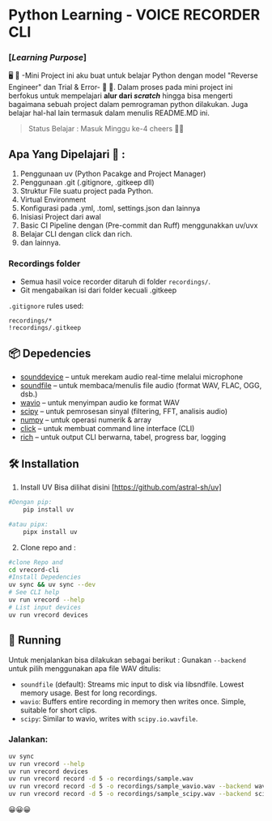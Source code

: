 # Python Learning - VOICE RECORDER CLI
### [*Learning Purpose*]
🖥️ 📖 -Mini Project ini aku buat untuk belajar Python dengan model "Reverse Engineer" dan Trial & Error- 🚀 🚀.
Dalam proses pada mini project ini berfokus untuk mempelajari **alur dari *scratch*** hingga bisa mengerti bagaimana sebuah project dalam pemrograman python dilakukan. Juga belajar hal-hal lain termasuk dalam menulis README.MD ini.


> Status Belajar : Masuk Minggu ke-4 cheers 🥂🥂

## Apa Yang Dipelajari 📖 :

 1. Penggunaan uv (Python Pacakge and Project Manager)
 2. Penggunaan .git (.gitignore, .gitkeep dll)
 3. Struktur File suatu project pada Python.
 4. Virtual Environment
 5. Konfigurasi pada .yml, .toml, settings.json dan lainnya
 6. Inisiasi Project dari awal
 7. Basic CI Pipeline dengan (Pre-commit dan Ruff) menggunakkan uv/uvx
 8. Belajar CLI dengan click dan rich.
 9. dan lainnya.


### Recordings folder
- Semua hasil voice recorder ditaruh di folder `recordings/`.
- Git mengabaikan isi dari folder kecuali .gitkeep

`.gitignore` rules used:
```gitignore
recordings/*
!recordings/.gitkeep
```

## 📦 Depedencies
- [sounddevice](https://pypi.org/project/sounddevice/) – untuk merekam audio real-time melalui microphone
- [soundfile](https://pypi.org/project/SoundFile/) – untuk membaca/menulis file audio (format WAV, FLAC, OGG, dsb.)
- [wavio](https://pypi.org/project/wavio/) – untuk menyimpan audio ke format WAV
- [scipy](https://pypi.org/project/scipy/) – untuk pemrosesan sinyal (filtering, FFT, analisis audio)
- [numpy](https://pypi.org/project/numpy/) – untuk operasi numerik & array
- [click](https://pypi.org/project/click/) – untuk membuat command line interface (CLI)
- [rich](https://pypi.org/project/rich/) – untuk output CLI berwarna, tabel, progress bar, logging

## 🛠️ Installation
1. Install UV
	Bisa dilihat disini [https://github.com/astral-sh/uv]
```bash
#Dengan pip:
	pip install uv
```
```bash
#atau pipx:
	pipx install uv
```
2. Clone repo and :
```bash
#clone Repo and
cd vrecord-cli
#Install Depedencies
uv sync && uv sync --dev
# See CLI help
uv run vrecord --help
# List input devices
uv run vrecord devices
```
## 👟 Running

Untuk menjalankan bisa dilakukan sebagai berikut :
Gunakan ```--backend``` untuk pilih menggunakan apa file WAV ditulis:
- ```soundfile``` (default):
Streams mic input to disk via libsndfile. Lowest memory usage. Best for long recordings.
- ```wavio```:
Buffers entire recording in memory then writes once. Simple, suitable for short clips.
- ```scipy```:
Similar to wavio, writes with ```scipy.io.wavfile```.

### Jalankan:
```bash
uv sync
uv run vrecord --help
uv run vrecord devices
uv run vrecord record -d 5 -o recordings/sample.wav
uv run vrecord record -d 5 -o recordings/sample_wavio.wav --backend wavio
uv run vrecord record -d 5 -o recordings/sample_scipy.wav --backend scipy
```

😀😀😀
